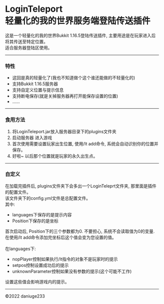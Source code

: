 # LoginTeleport<br/>轻量化的我的世界服务端登陆传送插件 

这是一个轻量化的我的世界Bukkit 1.16.5登陆传送插件, 主要用途是在玩家进入后将其传送至特定位置。<br/>
适合服务器登陆区使用。

--------
### 特性
- 这回是真的轻量化了(我也不知道做个这个谁还能做的不轻量化的)
- 支持Bukkit 1.16.5服务器
- 支持自定义位置与提示信息
- 支持断电保存(就是关掉服务器再打开能保存设置的位置)
- ......

--------
### 食用方法
1. 将LoginTeleport.jar放入服务器目录下的plugins文件夹
2. 启动服务器 进入游戏
3. 首次使用需要设置玩家出生位置, 使用/lt add命令, 系统会自动识别你的位置并保存。
4. 好啦~ 以后那个位置就是玩家的永久出生点。

--------
### 自定义
在加载完插件后, plugins文件夹下会多出一个LoginTeleprt文件夹, 那里面是插件的配置文件。<br/>
该文件夹下的config.yml文件是总配置文件。<br/>
其中:<br/>
- languages下保存的是提示内容
- Position下保存的是坐标<br/>

首次启动后, Position下的三个参数都为0. 不要担心, 系统不会读取值为0的变量.<br/>
在使用/lt add命令添加完坐标后这个值会变为您设置的值。<br/><br/>
在languages下:
- nopPlayer控制如果执行/lt指令的对象不是玩家时的提示
- setpos控制设置成功后的提示
- unknownParameter控制如果没有参数的提示(这个可能不工作)<br/>

设置这些值会影响游戏内的提示。

--------
©2022 daniuge233
